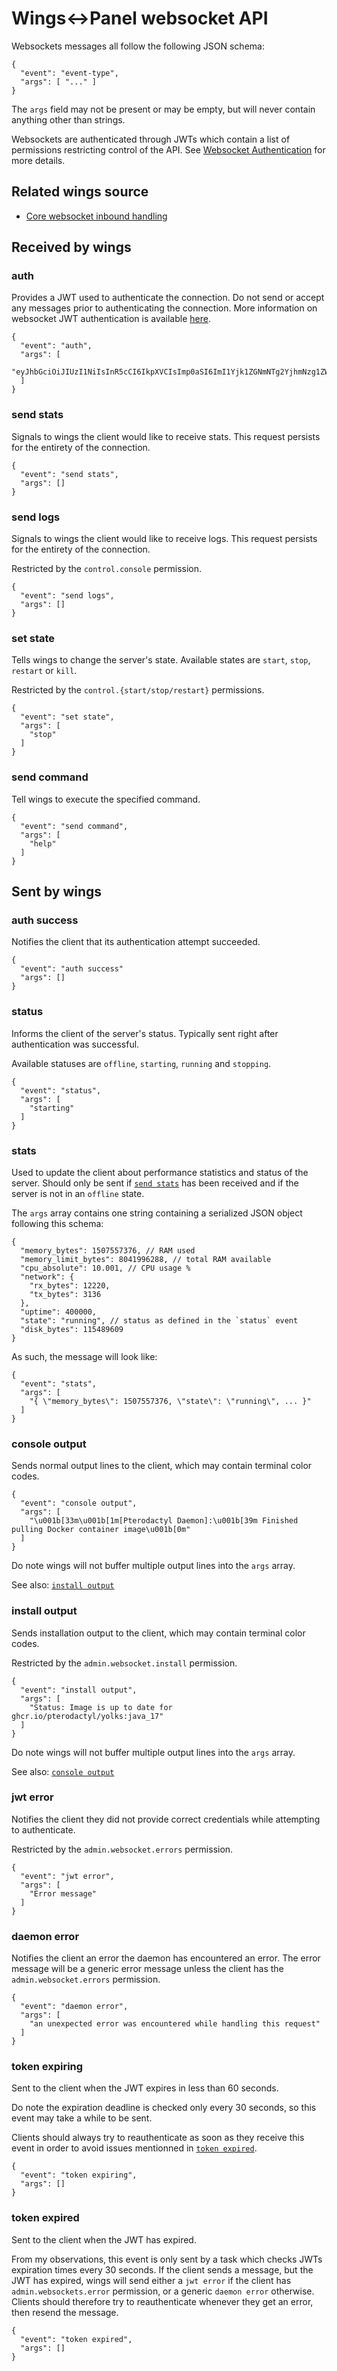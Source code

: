 # Wings<->Panel websocket API

Websockets messages all follow the following JSON schema:

```jsonc
{
  "event": "event-type",
  "args": [ "..." ]
}
```

The `args` field may not be present or may be empty, but will never contain anything other than strings.  

Websockets are authenticated through JWTs which contain a list of permissions restricting control of the API. See [Websocket Authentication](websocket_auth.md) for more details.  

## Related wings source

- [Core websocket inbound handling](https://github.com/pterodactyl/wings/blob/1d5090957b63d6bee77dcf11f188115f19776325/router/websocket/websocket.go)

## Received by wings

### auth

Provides a JWT used to authenticate the connection. Do not send or accept any messages prior to authenticating the connection. More information on websocket JWT authentication is available [here](websocket_auth.md).

```jsonc
{
  "event": "auth",
  "args": [
    "eyJhbGciOiJIUzI1NiIsInR5cCI6IkpXVCIsImp0aSI6ImI1Yjk1ZGNmNTg2YjhmNzg1ZWZkYzQ3ZWM4ZDc0NmNlIn0.eyJpc3MiOiJodHRwOi8vbG9jYWxob3N0OjMwMDAiLCJhdWQiOlsiaHR0cDovL2xvY2FsaG9zdDo4MDgwIl0sImp0aSI6ImI1Yjk1ZGNmNTg2YjhmNzg1ZWZkYzQ3ZWM4ZDc0NmNlIiwiaWF0IjoxNzAwMDAwMDAwLCJuYmYiOjE3MDAwMDAwMDAsImV4cCI6MTcwMDAwMDYwMCwic2VydmVyX3V1aWQiOiIzZmQzZTEyOS0wZGMzLTRmMGUtOWEzNi02ODUyNmNhYmZiY2YiLCJwZXJtaXNzaW9ucyI6W10sInVzZXJfdXVpZCI6IjE5YTE3ZDM2LTM2YjMtNGFjNi05ZmJmLWQzYjcwOGFmMjA1NiIsInVzZXJfaWQiOjF9.JQnaXfZ0_T0mG8hvl0xiXLa6cw9OxcjbNLnWUwr63Ww"
  ]
}
```

### send stats

Signals to wings the client would like to receive stats. This request persists for the entirety of the connection.

```jsonc
{
  "event": "send stats",
  "args": []
}
```

### send logs

Signals to wings the client would like to receive logs. This request persists for the entirety of the connection.  

Restricted by the `control.console` permission.

```jsonc
{
  "event": "send logs",
  "args": []
}
```

### set state

Tells wings to change the server's state. Available states are `start`, `stop`, `restart` or `kill`.  

Restricted by the `control.{start/stop/restart}` permissions.

```jsonc
{
  "event": "set state",
  "args": [
    "stop"
  ]
}
```

### send command

Tell wings to execute the specified command.

```jsonc
{
  "event": "send command",
  "args": [
    "help"
  ]
}
```

## Sent by wings

### auth success

Notifies the client that its authentication attempt succeeded.

```jsonc
{
  "event": "auth success"
  "args": []
}
```

### status

Informs the client of the server's status. Typically sent right after authentication was successful.  

Available statuses are `offline`, `starting`, `running` and `stopping`.

```jsonc
{
  "event": "status",
  "args": [
    "starting"
  ]
}
```

### stats

Used to update the client about performance statistics and status of the server. Should only be sent if [`send stats`](#send-stats) has been received and if the server is not in an `offline` state.

The `args` array contains one string containing a serialized JSON object following this schema:

```jsonc
{
  "memory_bytes": 1507557376, // RAM used
  "memory_limit_bytes": 8041996288, // total RAM available
  "cpu_absolute": 10.001, // CPU usage %
  "network": {
    "rx_bytes": 12220,
    "tx_bytes": 3136
  },
  "uptime": 400000,
  "state": "running", // status as defined in the `status` event
  "disk_bytes": 115489609
}
```

As such, the message will look like:

```jsonc
{
  "event": "stats",
  "args": [
    "{ \"memory_bytes\": 1507557376, \"state\": \"running\", ... }"
  ]
}
```

### console output

Sends normal output lines to the client, which may contain terminal color codes.

```jsonc
{
  "event": "console output",
  "args": [
    "\u001b[33m\u001b[1m[Pterodactyl Daemon]:\u001b[39m Finished pulling Docker container image\u001b[0m"
  ]
}
```

Do note wings will not buffer multiple output lines into the `args` array.

See also: [`install output`](#install-output)

### install output

Sends installation output to the client, which may contain terminal color codes.  

Restricted by the `admin.websocket.install` permission.

```jsonc
{
  "event": "install output",
  "args": [
    "Status: Image is up to date for ghcr.io/pterodactyl/yolks:java_17"
  ]
}
```

Do note wings will not buffer multiple output lines into the `args` array.

See also: [`console output`](#console-output)

### jwt error

Notifies the client they did not provide correct credentials while attempting to authenticate.  

Restricted by the `admin.websocket.errors` permission.  

```jsonc
{
  "event": "jwt error",
  "args": [
    "Error message"
  ]
}
```

### daemon error

Notifies the client an error the daemon has encountered an error. The error message will be a generic error message unless the client has the `admin.websocket.errors` permission.  

```jsonc
{
  "event": "daemon error",
  "args": [
    "an unexpected error was encountered while handling this request"
  ]
}
```

### token expiring

Sent to the client when the JWT expires in less than 60 seconds.  

Do note the expiration deadline is checked only every 30 seconds, so this event may take a while to be sent.  

Clients should always try to reauthenticate as soon as they receive this event in order to avoid issues mentionned in [`token expired`](#token-expired).


```jsonc
{
  "event": "token expiring",
  "args": []
}
```

### token expired

Sent to the client when the JWT has expired.  

From my observations, this event is only sent by a task which checks JWTs expiration times every 30 seconds. If the client sends a message, but the JWT has expired, wings will send either a `jwt error` if the client has `admin.websockets.error` permission, or a generic `daemon error` otherwise. Clients should therefore try to reauthenticate whenever they get an error, then resend the message.  

```jsonc
{
  "event": "token expired",
  "args": []
}
```

